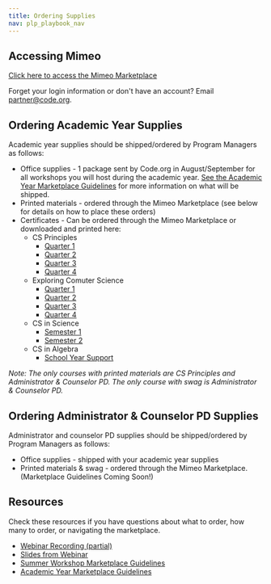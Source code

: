```yaml
---
title: Ordering Supplies
nav: plp_playbook_nav
---
```


<a id="top"></a>

## Accessing Mimeo

[Click here to access the Mimeo Marketplace](https://marketplace.mimeo.com/codeorgworkshop)

Forget your login information or don't have an account? Email partner@code.org.

## Ordering Academic Year Supplies
Academic year supplies should be shipped/ordered by Program Managers as follows:

- Office supplies - 1 package sent by Code.org in August/September for all workshops you will host during the academic year. [See the Academic Year Marketplace Guidelines](https://docs.google.com/document/d/1O4NBCeL5M_waCiz-FFfUmnd2FlK0yJxckgrVufjhHJc/edit) for more information on what will be shipped.
- Printed materials - ordered through the Mimeo Marketplace (see below for details on how to place these orders)
- Certificates - Can be ordered through the Mimeo Marketplace or downloaded and printed here:
	- CS Principles
		- [Quarter 1](/files/CSP-Q1.pdf)
		- [Quarter 2](/files/CSP-Q2.pdf)
		- [Quarter 3](/files/CSP-Q3.pdf)
		- [Quarter 4](/files/CSP-Q4.pdf)
	- Exploring Comuter Science
		- [Quarter 1](/files/ECS-Q1.pdf)
		- [Quarter 2](/files/ECS-Q2.pdf)
		- [Quarter 3](/files/ECS-Q3.pdf)
		- [Quarter 4](/files/ECS-Q4.pdf)
	- CS in Science 
		- [Semester 1](/files/CSINS-S1.pdf)
		- [Semester 2](/files/CSINS-S2.pdf)
	- CS in Algebra 
		- [School Year Support](/files/CSINA-SY.pdf)

	




*Note: The only courses with printed materials are CS Principles and Administrator & Counselor PD. The only course with swag is Administrator & Counselor PD.*

## Ordering Administrator & Counselor PD Supplies
Administrator and counselor PD supplies should be shipped/ordered by Program Managers as follows:

- Office supplies - shipped with your academic year supplies
- Printed materials & swag - ordered through the Mimeo Marketplace. (Marketplace Guidelines Coming Soon!)


## Resources 

Check these resources if you have questions about what to order, how many to order, or navigating the marketplace.


- [Webinar Recording (partial)](http://videos.code.org/plp/supplies.mp4>)
- [Slides from Webinar](https://docs.google.com/presentation/d/1AtMDfpUClPUSa9Jz2nu27cXPELhGjc6UQY96j0Q43cc/edit#slide=id.gb846b8ce1_0_5)<br/>
- [Summer Workshop Marketplace Guidelines](https://docs.google.com/document/d/1yFyDAWesYQGxSaQQpI06leuLxvhXEa8HOCKEpAkG-JI/edit)<br/>
- [Academic Year Marketplace Guidelines](https://docs.google.com/document/d/1O4NBCeL5M_waCiz-FFfUmnd2FlK0yJxckgrVufjhHJc/edit)



